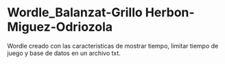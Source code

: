 # Wordle_Balanzat-Grillo Herbon-Miguez-Odriozola
Wordle creado con las caracteristicas de mostrar tiempo, limitar tiempo de juego y base de datos en un archivo txt.
